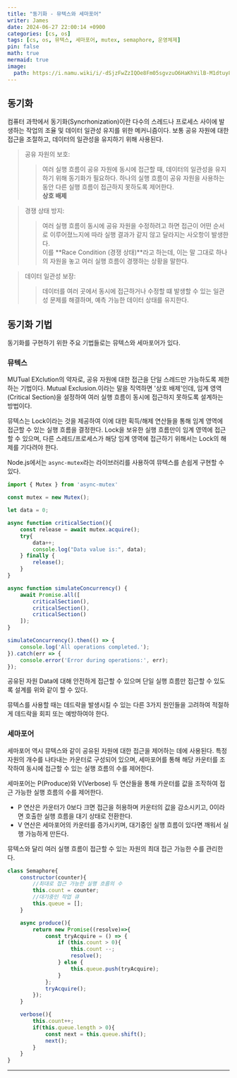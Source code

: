 ```yaml
---
title: "동기화 - 뮤텍스와 세마포어"
writer: James
date: 2024-06-27 22:00:14 +0900
categories: [cs, os]
tags: [cs, os, 뮤텍스, 세마포어, mutex, semaphore, 운영체제]
pin: false
math: true
mermaid: true
image:
  path: https://i.namu.wiki/i/-dSjzFwZzIQOe8Fm05sgvzuO6HaKhVilB-M1dtuy80qEnwem-xr6wET8hfP78ar5gHDn3iVQZjlYfLlJylBfyA.webp
---
```


## 동기화  

컴퓨터 과학에서 동기화(Syncrhonization)이란 다수의 스레드나 프로세스 사이에 발생하는 작업의 조율 및 데이터 일관성 유지를 위한 메커니즘이다. 보통 공유 자원에 대한 접근을 조절하고, 데이터의 일관성을 유지하기 위해 사용된다. 

> 공유 자원의 보호:  
>> 여러 실행 흐름이 공유 자원에 동시에 접근할 때, 데이터의 일관성을 유지하기 위해 동기화가 필요하다. 하나의 실행 흐름이 공유 자원을 사용하는 동안 다른 실행 흐름이 접근하지 못하도록 제어한다.  
>> **상호 배제**  

> 경쟁 상태 방지:  
>> 여러 실행 흐름이 동시에 공유 자원을 수정하려고 하면 접근이 어떤 순서로 이루어졌느지에 따라 실행 결과가 같지 않고 달라지는 사오항이 발생한다.  
>> 이를 **Race Condition (경쟁 상태)**라고 하는데, 이는 말 그대로 하나의 자원을 놓고 여러 실행 흐름이 경쟁하는 상황을 말한다.  

> 데이터 일관성 보장:  
>> 데이터를 여러 곳에서 동시에 접근하거나 수정할 떄 발생할 수 있는 일관성 문제를 해결하며, 예측 가능한 데이터 상태를 유지한다.  

## 동기화 기법  

동기화를 구현하기 위한 주요 기법들로는 뮤텍스와 세마포어가 있다. 

### 뮤텍스  

MUTual EXclution의 약자로, 공유 자원에 대한 접근을 단일 스레드만 가능하도록 제한하는 기법이다. Mutual Exclusion.이라는 말을 직역하면 '상호 배제'인데, 임계 영역(Critical Section)을 설정하여 여러 실행 흐름이 동시에 접근하지 못하도록 설계하는 방법이다.  

뮤텍스는 Lock이라는 것을 제공하여 이에 대한 획득/해제 연산들을 통해 임계 영역에 접근할 수 있는 실행 흐름을 결정한다. Lock을 보유한 실행 흐름만이 임계 영역에 접근할 수 있으며, 다른 스레드/프로세스가 해당 임계 영역에 접근하기 위해서는 Lock의 해제를 기다려야 한다.  

Node.js에서는 `async-mutex`라는 라이브러리를 사용하여 뮤텍스를 손쉽게 구현할 수 있다.  

```javascript
import { Mutex } from 'async-mutex'

const mutex = new Mutex();

let data = 0;

async function criticalSection(){
    const release = await mutex.acquire(); 
    try{
        data++;
        console.log("Data value is:", data);
    } finally {
        release();
    }
}

async function simulateConcurrency() {
    await Promise.all([
        criticalSection(),
        criticalSection(),
        criticalSection()
    ]);
}

simulateConcurrency().then(() => {
    console.log('All operations completed.');
}).catch(err => {
    console.error('Error during operations:', err);
});
```
공유된 자원 Data에 대해 안전하게 접근할 수 있으며 단일 실행 흐름만 접근할 수 있도록 설계를 위와 같이 할 수 있다.  

뮤텍스를 사용할 때는 데드락을 발생시킬 수 있는 다른 3가지 원인들을 고려하여 적절하게 데드락을 회피 또는 예방하여야 한다.  

### 세마포어  

세마포어 역시 뮤텍스와 같이 공유된 자원에 대한 접근을 제어하는 데에 사용된다. 특정 자원의 개수를 나타내는 카운터로 구성되어 있으며, 세마포어를 통해 해당 카운터를 조작하여 동시에 접근할 수 있는 실행 흐름의 수를 제어한다.  

세마포어는 P(Produce)와 V(Verbose) 두 연산들을 통해 카운터를 값을 조작하여 접근 가능한 실행 흐름의 수를 제어한다.  

- P 연산은 카운터가 0보다 크면 접근을 허용하며 카운터의 값을 감소시키고, 0이라면 호출한 실행 흐름을 대기 상태로 전환한다.  
- V 연산은 세마포어의 카운터를 증가시키며, 대기중인 실행 흐름이 있다면 깨워서 실행 가능하게 만든다.  

뮤텍스와 달리 여러 실행 흐름이 접근할 수 있는 자원의 최대 접근 가능한 수를 관리한다.  

```javascript
class Semaphore{
    constructor(counter){
        //최대로 접근 가능한 실행 흐름의 수
        this.count = counter; 
        //대기중인 작업 큐
        this.queue = [];
    }

    async produce(){
        return new Promise((resolve)=>{
            const tryAcquire = () => {
                if (this.count > 0){
                    this.count --;
                    resolve();
                } else {
                    this.queue.push(tryAcquire);
                }
            };
            tryAcquire();
        });
    }

    verbose(){
        this.count++;
        if(this.queue.length > 0){
            const next = this.queue.shift();
            next();
        }
    }
}
```

<hr>